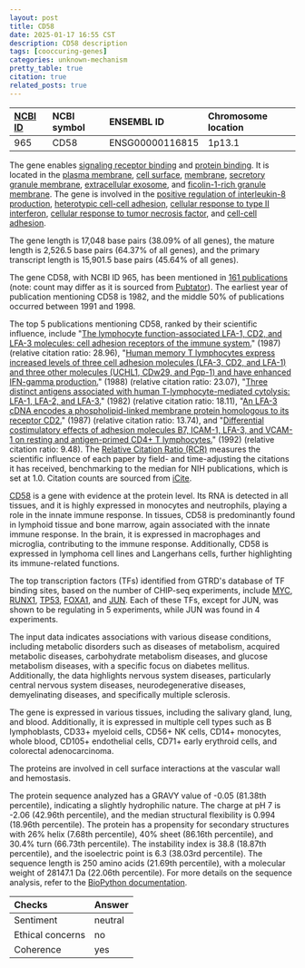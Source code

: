 ```yaml
---
layout: post
title: CD58
date: 2025-01-17 16:55 CST
description: CD58 description
tags: [cooccuring-genes]
categories: unknown-mechanism
pretty_table: true
citation: true
related_posts: true
---
```




| [NCBI ID](https://www.ncbi.nlm.nih.gov/gene/965) | NCBI symbol | ENSEMBL ID | Chromosome location |
| :-------- | :------- | :-------- | :------- |
| 965  | CD58 | ENSG00000116815 | 1p13.1 |



The gene enables [signaling receptor binding](https://amigo.geneontology.org/amigo/term/GO:0005102) and [protein binding](https://amigo.geneontology.org/amigo/term/GO:0005515). It is located in the [plasma membrane](https://amigo.geneontology.org/amigo/term/GO:0005886), [cell surface](https://amigo.geneontology.org/amigo/term/GO:0009986), [membrane](https://amigo.geneontology.org/amigo/term/GO:0016020), [secretory granule membrane](https://amigo.geneontology.org/amigo/term/GO:0030667), [extracellular exosome](https://amigo.geneontology.org/amigo/term/GO:0070062), and [ficolin-1-rich granule membrane](https://amigo.geneontology.org/amigo/term/GO:0101003). The gene is involved in the [positive regulation of interleukin-8 production](https://amigo.geneontology.org/amigo/term/GO:0032757), [heterotypic cell-cell adhesion](https://amigo.geneontology.org/amigo/term/GO:0034113), [cellular response to type II interferon](https://amigo.geneontology.org/amigo/term/GO:0071346), [cellular response to tumor necrosis factor](https://amigo.geneontology.org/amigo/term/GO:0071356), and [cell-cell adhesion](https://amigo.geneontology.org/amigo/term/GO:0098609).


The gene length is 17,048 base pairs (38.09% of all genes), the mature length is 2,526.5 base pairs (64.37% of all genes), and the primary transcript length is 15,901.5 base pairs (45.64% of all genes).


The gene CD58, with NCBI ID 965, has been mentioned in [161 publications](https://pubmed.ncbi.nlm.nih.gov/?term=%22CD58%22) (note: count may differ as it is sourced from [Pubtator](https://academic.oup.com/nar/article/47/W1/W587/5494727)). The earliest year of publication mentioning CD58 is 1982, and the middle 50% of publications occurred between 1991 and 1998.


The top 5 publications mentioning CD58, ranked by their scientific influence, include "[The lymphocyte function-associated LFA-1, CD2, and LFA-3 molecules: cell adhesion receptors of the immune system.](https://pubmed.ncbi.nlm.nih.gov/3109455)" (1987) (relative citation ratio: 28.96), "[Human memory T lymphocytes express increased levels of three cell adhesion molecules (LFA-3, CD2, and LFA-1) and three other molecules (UCHL1, CDw29, and Pgp-1) and have enhanced IFN-gamma production.](https://pubmed.ncbi.nlm.nih.gov/2894392)" (1988) (relative citation ratio: 23.07), "[Three distinct antigens associated with human T-lymphocyte-mediated cytolysis: LFA-1, LFA-2, and LFA-3.](https://pubmed.ncbi.nlm.nih.gov/6984191)" (1982) (relative citation ratio: 18.11), "[An LFA-3 cDNA encodes a phospholipid-linked membrane protein homologous to its receptor CD2.](https://pubmed.ncbi.nlm.nih.gov/3313052)" (1987) (relative citation ratio: 13.74), and "[Differential costimulatory effects of adhesion molecules B7, ICAM-1, LFA-3, and VCAM-1 on resting and antigen-primed CD4+ T lymphocytes.](https://pubmed.ncbi.nlm.nih.gov/1372018)" (1992) (relative citation ratio: 9.48). The [Relative Citation Ratio (RCR)](https://journals.plos.org/plosbiology/article?id=10.1371/journal.pbio.1002541) measures the scientific influence of each paper by field- and time-adjusting the citations it has received, benchmarking to the median for NIH publications, which is set at 1.0. Citation counts are sourced from [iCite](https://icite.od.nih.gov).


[CD58](https://www.proteinatlas.org/ENSG00000116815-CD58) is a gene with evidence at the protein level. Its RNA is detected in all tissues, and it is highly expressed in monocytes and neutrophils, playing a role in the innate immune response. In tissues, CD58 is predominantly found in lymphoid tissue and bone marrow, again associated with the innate immune response. In the brain, it is expressed in macrophages and microglia, contributing to the immune response. Additionally, CD58 is expressed in lymphoma cell lines and Langerhans cells, further highlighting its immune-related functions.


The top transcription factors (TFs) identified from GTRD's database of TF binding sites, based on the number of CHIP-seq experiments, include [MYC](https://www.ncbi.nlm.nih.gov/gene/4609), [RUNX1](https://www.ncbi.nlm.nih.gov/gene/861), [TP53](https://www.ncbi.nlm.nih.gov/gene/7157), [FOXA1](https://www.ncbi.nlm.nih.gov/gene/3169), and [JUN](https://www.ncbi.nlm.nih.gov/gene/3725). Each of these TFs, except for JUN, was shown to be regulating in 5 experiments, while JUN was found in 4 experiments.



The input data indicates associations with various disease conditions, including metabolic disorders such as diseases of metabolism, acquired metabolic diseases, carbohydrate metabolism diseases, and glucose metabolism diseases, with a specific focus on diabetes mellitus. Additionally, the data highlights nervous system diseases, particularly central nervous system diseases, neurodegenerative diseases, demyelinating diseases, and specifically multiple sclerosis.



The gene is expressed in various tissues, including the salivary gland, lung, and blood. Additionally, it is expressed in multiple cell types such as B lymphoblasts, CD33+ myeloid cells, CD56+ NK cells, CD14+ monocytes, whole blood, CD105+ endothelial cells, CD71+ early erythroid cells, and colorectal adenocarcinoma.


The proteins are involved in cell surface interactions at the vascular wall and hemostasis.



The protein sequence analyzed has a GRAVY value of -0.05 (81.38th percentile), indicating a slightly hydrophilic nature. The charge at pH 7 is -2.06 (42.96th percentile), and the median structural flexibility is 0.994 (18.96th percentile). The protein has a propensity for secondary structures with 26% helix (7.68th percentile), 40% sheet (86.16th percentile), and 30.4% turn (66.73th percentile). The instability index is 38.8 (18.87th percentile), and the isoelectric point is 6.3 (38.03rd percentile). The sequence length is 250 amino acids (21.69th percentile), with a molecular weight of 28147.1 Da (22.06th percentile). For more details on the sequence analysis, refer to the [BioPython documentation](https://biopython.org/docs/1.75/api/Bio.SeqUtils.ProtParam.html).





| Checks    | Answer |
| :-------- | :------- |
| Sentiment  | neutral   |
| Ethical concerns | no     |
| Coherence    | yes    |